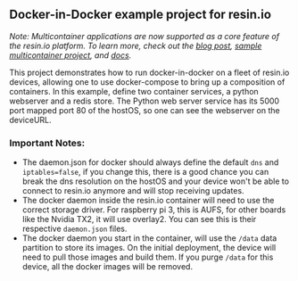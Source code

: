 ## Docker-in-Docker example project for resin.io

*Note: Multicontainer applications are now supported as a core feature of the resin.io platform. To learn more, 
check out the [blog post](https://resin.io/blog/multicontainer-on-resin-io-is-here/), [sample multicontainer project](https://github.com/resin-io-projects/multicontainer-getting-started), and [docs](https://docs.resin.io/learn/develop/multicontainer/).*

This project demonstrates how to run docker-in-docker on a fleet of resin.io devices, allowing one to use docker-compose to bring up a composition of containers. In this example, define two container services, a python webserver and a redis store. The Python web server service has its 5000 port mapped port 80 of the hostOS, so one can see the webserver on the deviceURL.

### Important Notes:

* The daemon.json for docker should always define the default `dns` and `iptables=false`, if you change this, there is a good chance you can break the dns resolution on the hostOS and your device won't be able to connect to resin.io anymore and will stop receiving updates.
* The docker daemon inside the resin.io container will need to use the correct storage driver. For raspberry pi 3, this is AUFS, for other boards like the Nvidia TX2, it will use overlay2. You can see this is their respective `daemon.json` files.
* The docker daemon you start in the container, will use the `/data` data partition to store its images. On the initial deployment, the device will need to pull those images and build them. If you purge `/data` for this device, all the docker images will be removed.
